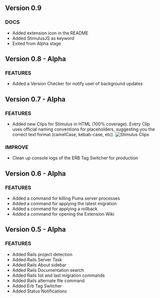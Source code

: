 ## Version 0.9

### DOCS

-   Added extension icon in the README
-   Added StimulusJS as keyword
-   Exited from Alpha stage

## Version 0.8 - Alpha

### FEATURES

-   Added a Version Checker for notify user of background updates

## Version 0.7 - Alpha

### FEATURES

-   Added new Clips for Stimulus in HTML (100% coverage). Every Clip uses official naming conventions for placeholders, suggesting you the correct text format (camelCase, kebab-case, etc).
    ![Stimulus Clips](https://raw.githubusercontent.com/tommasongr/nova-rails/main/docs/images/stimulus-clips.png)

### IMPROVE

-   Clean up console logs of the ERB Tag Switcher for production

## Version 0.6 - Alpha

### FEATURES

-   Added a command for killing Puma server processes
-   Added a command for applying the latest migration
-   Added a command for applying a rollback
-   Added a command for opening the Extension Wiki

## Version 0.5 - Alpha

### FEATURES

-   Added Rails project detection
-   Added Rails Server Task
-   Added Rails About sidebar
-   Added Rails Documentation search
-   Added Rails list and last migration commands
-   Added Rails alternate file command
-   Added Erb Tag Switcher
-   Added Status Notifications
